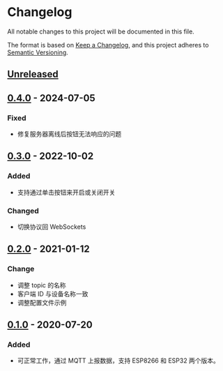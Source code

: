 # Changelog

All notable changes to this project will be documented in this file.

The format is based on [Keep a Changelog](https://keepachangelog.com/zh-CN/1.0.0/),
and this project adheres to [Semantic Versioning](https://semver.org/lang/zh-CN/spec/v2.0.0.html).

## [Unreleased]

## [0.4.0] - 2024-07-05

### Fixed

- 修复服务器离线后按钮无法响应的问题

## [0.3.0] - 2022-10-02

### Added

- 支持通过单击按钮来开启或关闭开关

### Changed

- 切换协议回 WebSockets

## [0.2.0] - 2021-01-12

### Change

- 调整 topic 的名称
- 客户端 ID 与设备名称一致
- 调整配置文件示例

## [0.1.0] - 2020-07-20

### Added

- 可正常工作，通过 MQTT 上报数据，支持 ESP8266 和 ESP32 两个版本。

[Unreleased]: https://github.com/he0119/smart-home-device/compare/v0.4.0...HEAD
[0.4.0]: https://github.com/he0119/smart-home-device/compare/v0.3.0...v0.4.0
[0.3.0]: https://github.com/he0119/smart-home-device/compare/v0.2.0...v0.3.0
[0.2.0]: https://github.com/he0119/smart-home-device/compare/v0.1.0...v0.2.0
[0.1.0]: https://github.com/he0119/smart-home-device/releases/tag/v0.1.0
